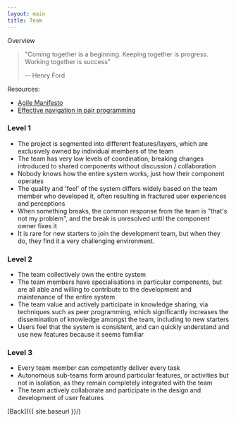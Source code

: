```yaml
---
layout: main
title: Team
---
```


Overview



>"Coming together is a beginning. Keeping together is progress. Working together is success"
>
> -- Henry Ford



Resources:

 - [Agile Manifesto](http://agilemanifesto.org/)
 - [Effective navigation in pair programming](https://www.thoughtworks.com/insights/blog/effective-navigation-in-pair-programming)


### Level 1
 - The project is segmented into different features/layers, which are exclusively owned by individual members of the team
 - The team has very low levels of coordination; breaking changes introduced to shared components without discussion / collaboration
 - Nobody knows how the entire system works, just how their component operates
 - The quality and 'feel' of the system differs widely based on the team member who developed it, often resulting in fractured user experiences and perceptions 
 - When something breaks, the common response from the team is "that's not my problem", and the break is unresolved until the component owner fixes it
 - It is rare for new starters to join the development team, but when they do, they find it a very challenging environment.


### Level 2
 - The team collectively own the entire system
 - The team members have specialisations in particular components, but are all able and willing to contribute to the development and maintenance of the entire system
 - The team value and actively participate in knowledge sharing, via techniques such as peer programming, which significantly increases the dissemination of 
 knowledge amongst the team, including to new starters
 - Users feel that the system is consistent, and can quickly understand and use new features because it seems familiar
 

### Level 3
 - Every team member can competently deliver every task
 - Autonomous sub-teams form around particular features, or activities but not in isolation, as they remain completely integrated with the team
 - The team actively collaborate and participate in the design and development of user features


[Back]({{ site.baseurl }}/)
